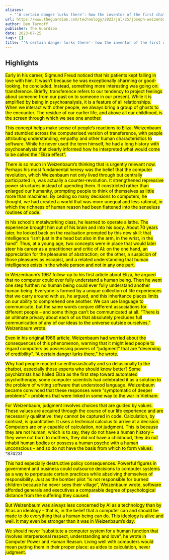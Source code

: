 ```yaml
---
aliases:
  - "‘A certain danger lurks there’: how the inventor of the first chatbot turned against AI"
url: https://www.theguardian.com/technology/2023/jul/25/joseph-weizenbaum-inventor-eliza-chatbot-turned-against-artificial-intelligence-ai
author: Ben Tarnoff
publisher: The Guardian
date: 2023-07-25
tags: []
title: "‘A certain danger lurks there’- how the inventor of the first chatbot turned against AI"
---
```


## Highlights
<mark>Early in his career, Sigmund Freud noticed that his patients kept falling in love with him. It wasn’t because he was exceptionally charming or good-looking, he concluded. Instead, something more interesting was going on: transference. Briefly, transference refers to our tendency to project feelings about someone from our past on to someone in our present. While it is amplified by being in psychoanalysis, it is a feature of all relationships. When we interact with other people, we always bring a group of ghosts to the encounter. The residue of our earlier life, and above all our childhood, is the screen through which we see one another.</mark>

<mark>This concept helps make sense of people’s reactions to Eliza. Weizenbaum had stumbled across the computerised version of transference, with people attributing understanding, empathy and other human characteristics to software. While he never used the term himself, he had a long history with psychoanalysis that clearly informed how he interpreted what would come to be called the “Eliza effect”.</mark>

<mark>There is so much in Weizenbaum’s thinking that is urgently relevant now. Perhaps his most fundamental heresy was the belief that the computer revolution, which Weizenbaum not only lived through but centrally participated in, was actually a counter-revolution. It strengthened repressive power structures instead of upending them. It constricted rather than enlarged our humanity, prompting people to think of themselves as little more than machines. By ceding so many decisions to computers, he thought, we had created a world that was more unequal and less rational, in which the richness of human reason had been flattened into the senseless routines of code.</mark>

<mark>In his school’s metalworking class, he learned to operate a lathe. The experience brought him out of his brain and into his body. About 70 years later, he looked back on the realisation prompted by this new skill: that intelligence “isn’t just in the head but also in the arm, in the wrist, in the hand”. Thus, at a young age, two concepts were in place that would later steer his career as a practitioner and critic of AI: on the one hand, an appreciation for the pleasures of abstraction; on the other, a suspicion of those pleasures as escapist, and a related understanding that human intelligence exists in the whole person and not in any one part.</mark>

<mark>In Weizenbaum’s 1967 follow-up to his first article about Eliza, he argued that no computer could ever fully understand a human being. Then he went one step further: no human being could ever fully understand another human being. Everyone is formed by a unique collection of life experiences that we carry around with us, he argued, and this inheritance places limits on our ability to comprehend one another. We can use language to communicate, but the same words conjure different associations for different people – and some things can’t be communicated at all. “There is an ultimate privacy about each of us that absolutely precludes full communication of any of our ideas to the universe outside ourselves,” Weizenbaum wrote.</mark>

<mark>Even in his original 1966 article, Weizenbaum had worried about the consequences of this phenomenon, warning that it might lead people to regard computers as possessing powers of “judgment” that are “deserving of credibility”. “A certain danger lurks there,” he wrote.</mark>

<mark>Why had people reacted so enthusiastically and so delusionally to the chatbot, especially those experts who should know better? Some psychiatrists had hailed Eliza as the first step toward automated psychotherapy; some computer scientists had celebrated it as a solution to the problem of writing software that understood language. Weizenbaum became convinced that these responses were “symptomatic of deeper problems” – problems that were linked in some way to the war in Vietnam.</mark>

<mark>For Weizenbaum, judgment involves choices that are guided by values. These values are acquired through the course of our life experience and are necessarily qualitative: they cannot be captured in code. Calculation, by contrast, is quantitative. It uses a technical calculus to arrive at a decision. Computers are only capable of calculation, not judgment. This is because they are not human, which is to say, they do not have a human history – they were not born to mothers, they did not have a childhood, they do not inhabit human bodies or possess a human psyche with a human unconscious – and so do not have the basis from which to form values.</mark> ^87423f

<mark>This had especially destructive policy consequences. Powerful figures in government and business could outsource decisions to computer systems as a way to perpetuate certain practices while absolving themselves of responsibility. Just as the bomber pilot “is not responsible for burned children because he never sees their village”, Weizenbaum wrote, software afforded generals and executives a comparable degree of psychological distance from the suffering they caused.</mark>

<mark>But Weizenbaum was always less concerned by AI as a technology than by AI as an ideology – that is, in the belief that a computer can and should be made to do everything that a human being can do. This ideology is alive and well. It may even be stronger than it was in Weizenbaum’s day.</mark>

<mark>We should never “substitute a computer system for a human function that involves interpersonal respect, understanding and love”, he wrote in Computer Power and Human Reason. Living well with computers would mean putting them in their proper place: as aides to calculation, never judgment.</mark>